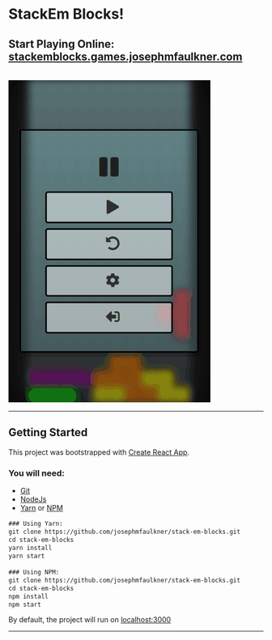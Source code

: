 # StackEm Blocks!
## Start Playing Online: [stackemblocks.games.josephmfaulkner.com](https://stackemblocks.games.josephmfaulkner.com/)
\
![Main Gameplay](/screenshots/main-gameplay.gif)





- - - -

## Getting Started
This project was bootstrapped with [Create React App](https://github.com/facebook/create-react-app).

### You will need: 

* [Git]()
* [NodeJs]()
* [Yarn]() or [NPM]()

```
### Using Yarn:
git clone https://github.com/josephmfaulkner/stack-em-blocks.git
cd stack-em-blocks
yarn install 
yarn start

### Using NPM:
git clone https://github.com/josephmfaulkner/stack-em-blocks.git
cd stack-em-blocks
npm install 
npm start
```

By default, the project will run on [localhost:3000](localhost:3000)

- - - -